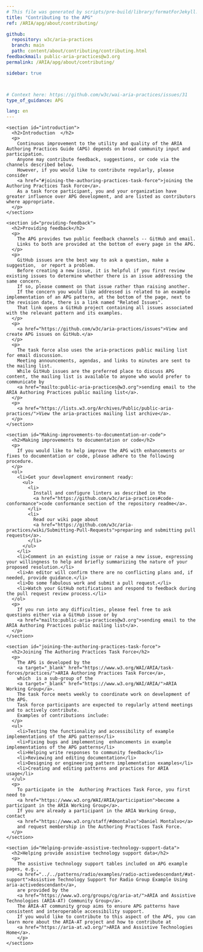 ```yaml
---
# This file was generated by scripts/pre-build/library/formatForJekyll.js
title: "Contributing to the APG"
ref: /ARIA/apg/about/contributing/

github:
  repository: w3c/aria-practices
  branch: main
  path: content/about/contributing/contributing.html
feedbackmail: public-aria-practices@w3.org
permalink: /ARIA/apg/about/contributing/

sidebar: true



# Context here: https://github.com/w3c/wai-aria-practices/issues/31
type_of_guidance: APG

lang: en
---
```

<meta charset="UTF-8" />
<meta content="width=device-width, initial-scale=1.0" name="viewport" />
<title>Contributing to the APG</title>

<script src="../../../../content-assets/wai-aria-practices/shared/js/highlight.pack.js"></script>
<script src="../../../../content-assets/wai-aria-practices/shared/js/app.js"></script>


<link 
  rel="stylesheet"
  href="{{ '/content-assets/wai-aria-practices/styles.css' | relative_url }}"
>
<!-- Code highlighting styles -->
<link 
  rel="stylesheet"
  href="{{ '/content-assets/wai-aria-practices/shared/css/github.css' | relative_url }}"
>

<script>
const addBodyClass = undefined;
const enableSidebar = true;
if (addBodyClass) document.body.classList.add(addBodyClass);
if (enableSidebar) document.body.classList.add('has-sidebar');
</script>
    

<script>
    const parentPage = window.location.pathname.match(
      /\/(patterns|practices|about)\//
    )?.[1];
    if (parentPage) {
      const parentHref = 'a[href*="' + parentPage + '"]';
      document.querySelector(parentHref).classList.add('active');
    }
  </script>
<div>

  <div>
    

    <section id="introduction">
      <h2>Introduction  </h2>
      <p>
        Continuous improvement to the utility and quality of the ARIA Authoring Practices Guide (APG) depends on broad community input and participation.
        Anyone may contribute feedback, suggestions, or code via the channels described below.
        However, if you would like to contribute regularly, please consider
        <a href="#joining-the-authoring-practices-task-force">joining the Authoring Practices Task Force</a>.
        As a task force participant, you and your organization have greater influence over APG development, and are listed as contributors where appropriate.
      </p>
    </section>

    <section id="providing-feedback">
      <h2>Providing feedback</h2>
      <p>
        The APG provides two public feedback channels -- GitHub and email.
        Links to both are provided at the bottom of every page in the APG.
      </p>
      <p>
        GitHub issues are the best way to ask a question, make a suggestion,  or report a problem.
        Before creating a new issue, it is helpful if you first review existing issues to determine whether there is an issue addressing the same concern.
        If so, please comment on that issue rather than raising another.
        If the concern you would like addressed is related to an example implementation of an APG pattern, at the bottom of the page, next to the revision date, there is a link named "Related Issues".
        That link opens a GitHub project containing all issues associated with the relevant pattern and its examples.
      </p>
      <p>
        <a href="https://github.com/w3c/aria-practices/issues">View and create APG issues on GitHub.</a>
      </p>
      <p>
        The task force also uses the aria-practices public mailing list for email discussion.
        Meeting announcements, agendas, and links to minutes are sent to the mailing list.
        While GitHub issues are the preferred place to discuss APG content, the mailing list is available to anyone who would prefer to communicate by
        <a href="mailto:public-aria-practices@w3.org">sending email to the ARIA Authoring Practices public mailing list</a>.
      </p>
      <p>
        <a href="https://lists.w3.org/Archives/Public/public-aria-practices/">View the aria-practices mailing list archive</a>.
      </p>
    </section>
    
    <section id="Making-improvements-to-documentation-or-code">
      <h2>Making improvements to documentation or code</h2>
      <p>
        If you would like to help improve the APG with enhancements or fixes to documentation or code, please adhere to the following procedure.
      </p>
      <ol>
        <li>Get your development environment ready:
          <ul>
            <li>
              Install and configure linters as described in the
              <a href="https://github.com/w3c/aria-practices#code-conformance">code conformance section of the repository readme</a>.
            </li>
            <li>
              Read our wiki page about
              <a href="https://github.com/w3c/aria-practices/wiki/Submitting-Pull-Requests">preparing and submitting pull requests</a>.
            </li>
          </ul>
        </li>
        <li>Comment in an existing issue or raise a new issue, expressing your willingness to help and briefly summarizing the nature of your proposed resolution.</li>
        <li>An editor will confirm there are no conflicting plans and, if needed, provide guidance.</li>
        <li>Do some fabulous work and submit a pull request.</li>
        <li>Watch your GitHub notifications and respond to feedback during the pull request review process.</li>
      </ol>
      <p>
        If you run into any difficulties, please feel free to ask questions either via a GitHub issue or by
        <a href="mailto:public-aria-practices@w3.org">sending email to the ARIA Authoring Practices public mailing list</a>.
      </p>
    </section>

    <section id="joining-the-authoring-practices-task-force">
      <h2>Joining The Authoring Practices Task Force</h2>
      <p>
        The APG is developed by the
        <a target="_blank" href="https://www.w3.org/WAI/ARIA/task-forces/practices/">ARIA Authoring Practices Task Force</a>,
        which  is a sub-group of the
        <a target="_blank" href="https://www.w3.org/WAI/ARIA/">ARIA Working Group</a>.
        The task force meets weekly to coordinate work on development of the APG.
        Task force participants are expected to regularly attend meetings and to actively contribute.
        Examples of contributions include:
      </p>
      <ul>
        <li>Testing the functionality and accessibility of example implementations of the APG patterns</li>
        <li>Fixing bugs and implementing  enhancements in example implementations of the APG patterns</li>
        <li>Helping write responses to community feedback</li>
        <li>Reviewing and editing documentation</li>
        <li>Designing or engineering pattern implementation examples</li>
        <li>Creating and editing patterns and practices for ARIA usage</li>
      </ul>
      <p>
        To participate in the  Authoring Practices Task Force, you first need to
        <a href="https://www.w3.org/WAI/ARIA/participation">become a participant in the ARIA Working Group</a>.
        If you are already a participant in the ARIA Working Group, contact
        <a href="https://www.w3.org/staff/#dmontalvo">Daniel Montalvo</a>
        and request membership in the Authoring Practices Task Force.
      </p>
    </section>

    <section id="Helping-provide-assistive-technology-support-data">
      <h2>Helping provide assistive technology support data</h2>
      <p>
        The assistive technology support tables included on APG example pages, e.g.,
        <a href="../../patterns/radio/examples/radio-activedescendant/#at-support">Assistive Technology Support for Radio Group Example Using aria-activedescendant</a>,
        are provided by the
        <a href="https://www.w3.org/groups/cg/aria-at/">ARIA and Assistive Technologies (ARIA-AT) Community Group</a>.
        The ARIA-AT community group aims to ensure APG patterns have consistent and interoperable accessibility support.
        If you would like to contribute to this aspect of the APG, you can learn more about the ARIA-AT project and how to contribute at
        <a href="https://aria-at.w3.org/">ARIA and Assistive Technologies Home</a>.
        </p>
    </section>

  </div>

</div>
<script src="{{ '/content-assets/wai-aria-practices/shared/js/skipto.js' | relative_url }}"></script>

